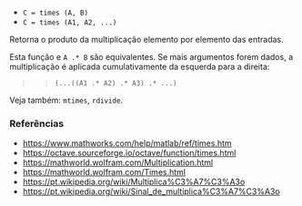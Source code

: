 - `C = times (A, B)`
- `C = times (A1, A2, ...)`

Retorna o produto da multiplicação elemento por elemento das entradas.

Esta função e `A .* B` são equivalentes. Se mais argumentos forem dados, a
multiplicação é aplicada cumulativamente da esquerda para a direita:

> > `(...((A1 .* A2) .* A3) .* ...)`

Veja também: `mtimes`, `rdivide`.

### Referências

- https://www.mathworks.com/help/matlab/ref/times.htm
- https://octave.sourceforge.io/octave/function/times.html
- https://mathworld.wolfram.com/Multiplication.html
- https://mathworld.wolfram.com/Times.html
- https://pt.wikipedia.org/wiki/Multiplica%C3%A7%C3%A3o
- https://pt.wikipedia.org/wiki/Sinal_de_multiplica%C3%A7%C3%A3o
